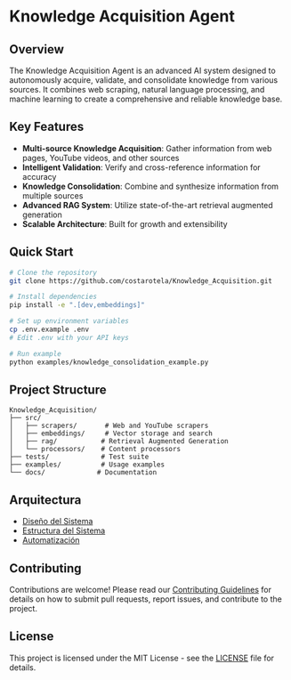 # Knowledge Acquisition Agent

## Overview

The Knowledge Acquisition Agent is an advanced AI system designed to autonomously acquire, validate, and consolidate knowledge from various sources. It combines web scraping, natural language processing, and machine learning to create a comprehensive and reliable knowledge base.

## Key Features

- **Multi-source Knowledge Acquisition**: Gather information from web pages, YouTube videos, and other sources
- **Intelligent Validation**: Verify and cross-reference information for accuracy
- **Knowledge Consolidation**: Combine and synthesize information from multiple sources
- **Advanced RAG System**: Utilize state-of-the-art retrieval augmented generation
- **Scalable Architecture**: Built for growth and extensibility

## Quick Start

```bash
# Clone the repository
git clone https://github.com/costarotela/Knowledge_Acquisition.git

# Install dependencies
pip install -e ".[dev,embeddings]"

# Set up environment variables
cp .env.example .env
# Edit .env with your API keys

# Run example
python examples/knowledge_consolidation_example.py
```

## Project Structure

```
Knowledge_Acquisition/
├── src/
│   ├── scrapers/       # Web and YouTube scrapers
│   ├── embeddings/     # Vector storage and search
│   ├── rag/           # Retrieval Augmented Generation
│   └── processors/    # Content processors
├── tests/             # Test suite
├── examples/          # Usage examples
└── docs/             # Documentation
```

## Arquitectura
- [Diseño del Sistema](DESIGN.md)
- [Estructura del Sistema](architecture/system_structure.md)
- [Automatización](automation.md)

## Contributing

Contributions are welcome! Please read our [Contributing Guidelines](CONTRIBUTING.md) for details on how to submit pull requests, report issues, and contribute to the project.

## License

This project is licensed under the MIT License - see the [LICENSE](LICENSE) file for details.
